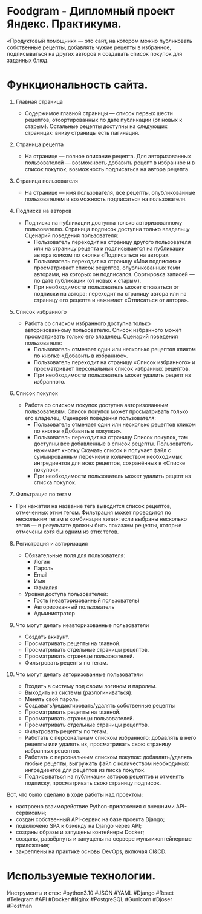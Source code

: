 # Foodgram - Дипломный проект Яндекс. Практикума.
«Продуктовый помощник» — это сайт, на котором можно публиковать собственные рецепты, добавлять чужие рецепты в избранное, подписываться на других авторов и создавать список покупок для заданных блюд.
# Функциональность сайта.
1. Главная страница
   - Содержимое главной страницы — список первых шести рецептов, отсортированных по дате публикации (от новых к старым).  Остальные рецепты доступны на следующих страницах: внизу страницы есть пагинация.
2. Страница рецепта
   - На странице — полное описание рецепта. Для авторизованных пользователей — возможность добавить рецепт в избранное и в список покупок, возможность подписаться на автора рецепта.
3. Страница пользователя
   - На странице — имя пользователя, все рецепты, опубликованные пользователем и возможность подписаться на пользователя.

4. Подписка на авторов
   - Подписка на публикации доступна только авторизованному пользователю. Страница подписок доступна только владельцу
Сценарий поведения пользователя:
     * Пользователь переходит на страницу другого пользователя или на страницу рецепта и подписывается на публикации автора кликом по кнопке «Подписаться на автора».
     * Пользователь переходит на страницу «Мои подписки» и просматривает список рецептов, опубликованных теми авторами, на которых он подписался. Сортировка записей — по дате публикации (от новых к старым).
     * При необходимости пользователь может отказаться от подписки на автора: переходит на страницу автора или на страницу его рецепта и нажимает «Отписаться от автора».

5. Список избранного
   - Работа со списком избранного доступна только авторизованному пользователю. Список избранного может просматривать только его владелец.
   Сценарий поведения пользователя:
      * Пользователь отмечает один или несколько рецептов кликом по кнопке «Добавить в избранное».
      * Пользователь переходит на страницу «Список избранного» и просматривает персональный список избранных рецептов.
      * При необходимости пользователь может удалить рецепт из избранного.
6. Список покупок
   - Работа со списком покупок доступна авторизованным пользователям. Список покупок может просматривать только его владелец.
   Сценарий поведения пользователя:
      * Пользователь отмечает один или несколько рецептов кликом по кнопке «Добавить в покупки».
      * Пользователь переходит на страницу Список покупок, там доступны все добавленные в список рецепты. Пользователь нажимает кнопку Скачать список и получает файл с суммированным перечнем и количеством необходимых ингредиентов для всех рецептов, сохранённых в «Списке покупок».
      * При необходимости пользователь может удалить рецепт из списка покупок.

7. Фильтрация по тегам
  - При нажатии на название тега выводится список рецептов, отмеченных этим тегом. Фильтрация может проводится по нескольким тегам в комбинации «или»: если выбраны несколько тегов — в результате должны быть показаны рецепты, которые отмечены хотя бы одним из этих тегов. 

8. Регистрация и авторизация
   - Обязательные поля для пользователя:
        * Логин
        * Пароль
        * Email
        * Имя
        * Фамилия
   - Уровни доступа пользователей:
        * Гость (неавторизованный пользователь)
        * Авторизованный пользователь
        * Администратор

9. Что могут делать неавторизованные пользователи
    - Создать аккаунт.
    - Просматривать рецепты на главной.
    - Просматривать отдельные страницы рецептов.
    - Просматривать страницы пользователей.
    - Фильтровать рецепты по тегам.

10. Что могут делать авторизованные пользователи
    - Входить в систему под своим логином и паролем.
    - Выходить из системы (разлогиниваться).
    - Менять свой пароль.
    - Создавать/редактировать/удалять собственные рецепты
    - Просматривать рецепты на главной.
    - Просматривать страницы пользователей.
    - Просматривать отдельные страницы рецептов.
    - Фильтровать рецепты по тегам.
    - Работать с персональным списком избранного: добавлять в него рецепты или удалять их, просматривать свою страницу избранных рецептов.
    - Работать с персональным списком покупок: добавлять/удалять любые рецепты, выгружать файл с количеством необходимых ингредиентов для рецептов из
    писка покупок.
    - Подписываться на публикации авторов рецептов и отменять подписку, просматривать свою страницу подписок.
   

Вот, что было сделано в ходе работы над проектом:
* настроено взаимодействие Python-приложения с внешними API-сервисами;
* создан собственный API-сервис на базе проекта Django;
* подключено SPA к бэкенду на Django через API;
* созданы образы и запущены контейнеры Docker;
* созданы, развёрнуты и запущены на сервере мультиконтейнерные приложения;
* закреплены на практике основы DevOps, включая CI&CD.



# Используемые технологии.
Инструменты и стек: #python3.10 #JSON #YAML #Django #React #Telegram #API #Docker #Nginx #PostgreSQL #Gunicorn #Djoser #Postman
